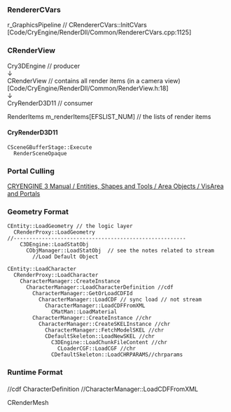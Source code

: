 
### RendererCVars  

r_GraphicsPipeline // CRendererCVars::InitCVars \[Code/CryEngine/RenderDll/Common/RendererCVars.cpp:1125\]  

### CRenderView  

Cry3DEngine // producer   
     ↓   
CRenderView  // contains all render items (in a camera view) \[Code/CryEngine/RenderDll/Common/RenderView.h:18\]    
     ↓  
CryRenderD3D11  // consumer   


RenderItems m_renderItems[EFSLIST_NUM] // the lists of render items


#### CryRenderD3D11  

```  
CSceneGBufferStage::Execute
  RenderSceneOpaque   
```  


### Portal Culling   
    
[CRYENGINE 3 Manual / Entities, Shapes and Tools / Area Objects / VisArea and Portals](https://docs.cryengine.com/display/SDKDOC2/VisArea+and+Portals)   
   
### Geometry Format

```  
CEntity::LoadGeometry // the logic layer   
  CRenderProxy::LoadGeometry 
//-------------------------------------------------------  
    C3DEngine::LoadStatObj
      CObjManager::LoadStatObj  // see the notes related to stream
        //Load Default Object

```  

```   
CEntity::LoadCharacter 
  CRenderProxy::LoadCharacter
    CharacterManager::CreateInstance
      CharacterManager::LoadCharacterDefinition //cdf 
        CharacterManager::GetOrLoadCDFId
          CharacterManager::LoadCDF // sync load // not stream
            CharacterManager::LoadCDFFromXML 
              CMatMan::LoadMaterial  
        CharacterManager::CreateInstance //chr  
          CharacterManager::CreateSKELInstance //chr
            CharacterManager::FetchModelSKEL //chr
            CDefaultSkeleton::LoadNewSKEL //chr
              C3DEngine::LoadChunkFileContent //chr
                CLoaderCGF::LoadCGF //chr
              CDefaultSkeleton::LoadCHRPARAMS//chrparams
```   

### Runtime Format   

#### 
//cdf CharacterDefinition //CharacterManager::LoadCDFFromXML  

CRenderMesh 